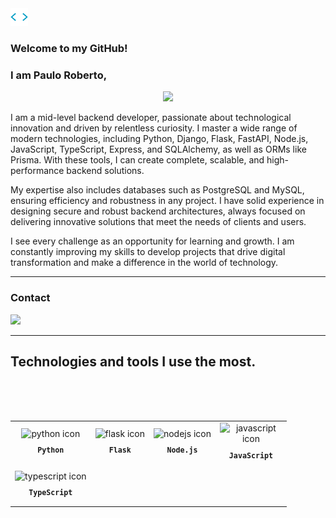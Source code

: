 <div>
 <align="center"><img src="https://github.com/Prdsilva80/Prdsilva80/blob/main/code.gif" height="28"/>
 <h3 align="left">
     Welcome to my GitHub!
 </h3>

### I am Paulo Roberto,
<p align="center">
      <a href="https://github.com/DenverCoder1/readme-typing-svg"><img src="https://readme-typing-svg.herokuapp.com/?lines=Mid-level%20Backend%20Developer%20;Always%20Learning%20New%20Things!&font=Fira%20Code&center=true&width=440&height=45&color=f75c7e&vCenter=true&size=22"></a>
    </p>
I am a mid-level backend developer, passionate about technological innovation and driven by relentless curiosity. I master a wide range of modern technologies, including Python, Django, Flask, FastAPI, Node.js, JavaScript, TypeScript, Express, and SQLAlchemy, as well as ORMs like Prisma. With these tools, I can create complete, scalable, and high-performance backend solutions.

My expertise also includes databases such as PostgreSQL and MySQL, ensuring efficiency and robustness in any project. I have solid experience in designing secure and robust backend architectures, always focused on delivering innovative solutions that meet the needs of clients and users.

I see every challenge as an opportunity for learning and growth. I am constantly improving my skills to develop projects that drive digital transformation and make a difference in the world of technology.

---
 

### Contact 
 
<a href = "mailto:probertos717@gmail.com"><img src="https://img.shields.io/badge/Gmail-D14836?style=for-the-badge&logo=gmail&logoColor=white" target="_blank"></a>
 
---

## Technologies and tools I use the most.
<br><br><br>

<table align="center" height="490px">
  <tr>
    <td align="center">
      <img src="https://skillicons.dev/icons?i=python" width="65px" alt="python icon"/><br>
      <sub>
        <b>
          <pre>Python</pre>
        </b>
      </sub>
    </td>
    <td align="center">
      <img src="https://skillicons.dev/icons?i=flask" width="65px" alt="flask icon"/><br>
      <sub>
        <b>
          <pre>Flask</pre>
        </b>
      </sub>
    </td>
    <td align="center">
      <img src="https://skillicons.dev/icons?i=nodejs" width="65px" alt="nodejs icon"/><br>
      <sub>
        <b>
          <pre>Node.js</pre>
        </b>
      </sub>
    </td>
    <td align="center" width="100px;">
      <img src="https://skillicons.dev/icons?i=javascript" width="65px" alt="javascript icon"/><br>
      <sub>
        <b>
          <pre>&emsp;JavaScript&emsp;</pre>
        </b>
      </sub>
    </td>
  </tr>
  <tr>
    <td align="center">
      <img src="https://skillicons.dev/icons?i=typescript" width="65px" alt="typescript icon"/><br>
      <sub>
        <b>
          <pre>TypeScript</pre>
        </b>
      </sub>
    </td>
  </tr>
</table>